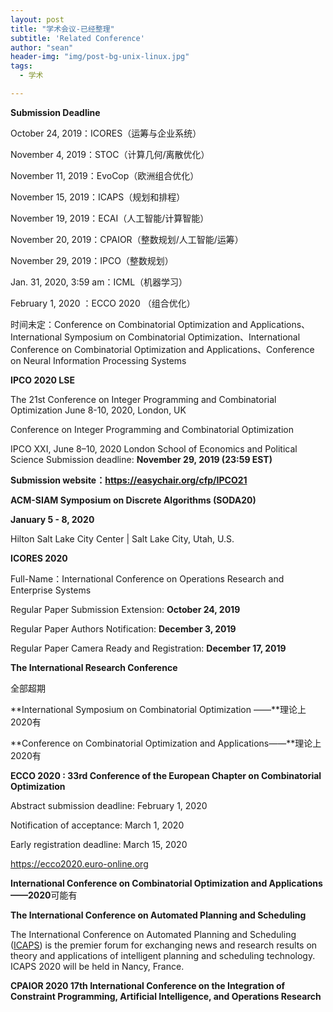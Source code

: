 ```yaml
---
layout: post
title: "学术会议-已经整理"
subtitle: 'Related Conference'
author: "sean"
header-img: "img/post-bg-unix-linux.jpg"
tags:
  - 学术

---
```


**Submission Deadline**

October 24, 2019：ICORES（运筹与企业系统）

November 4, 2019：STOC（计算几何/离散优化）

November 11, 2019：EvoCop（欧洲组合优化）

November 15, 2019：ICAPS（规划和排程）

November 19, 2019：ECAI（人工智能/计算智能）

November 20, 2019：CPAIOR（整数规划/人工智能/运筹）

November 29, 2019：IPCO（整数规划）

Jan. 31, 2020, 3:59 am：ICML（机器学习）

February 1, 2020  ：ECCO 2020 （组合优化）



时间未定：Conference on Combinatorial Optimization and Applications、International Symposium on Combinatorial Optimization、International Conference on Combinatorial Optimization and Applications、Conference on Neural Information Processing Systems



**IPCO 2020 LSE**

The 21st Conference on Integer Programming and Combinatorial Optimization June 8-10, 2020, London, UK



Conference on Integer Programming and Combinatorial Optimization

IPCO XXI, June 8–10, 2020 London School of Economics and Political Science Submission deadline: **November 29, 2019 (23:59 EST)**



**Submission website：https://easychair.org/cfp/IPCO21**





**ACM-SIAM Symposium on Discrete Algorithms (SODA20)**

**January 5 - 8, 2020**

Hilton Salt Lake City Center | Salt Lake City, Utah, U.S.





**ICORES 2020**

Full-Name：International Conference on Operations Research and Enterprise Systems

Regular Paper Submission Extension: **October 24, 2019**

Regular Paper Authors Notification: **December 3, 2019**

Regular Paper Camera Ready and Registration: **December 17, 2019**



**The International Research Conference**

全部超期



**International Symposium on Combinatorial Optimization ——**理论上2020有



**Conference on Combinatorial Optimization and Applications——**理论上2020有



**ECCO 2020 : 33rd Conference of the European Chapter on Combinatorial Optimization**

Abstract submission deadline: February 1, 2020 

Notification of acceptance: March 1, 2020 

Early registration deadline: March 15, 2020 

https://ecco2020.euro-online.org



**International Conference on Combinatorial Optimization and Applications ——2020**可能有





**The International Conference on Automated Planning and Scheduling**

The International Conference on Automated Planning and Scheduling ([ICAPS](http://www.icaps-conference.org/)) is the premier forum for exchanging news and research results on theory and applications of intelligent planning and scheduling technology. ICAPS 2020 will be held in Nancy, France.



**CPAIOR 2020  17th International Conference on the Integration of Constraint Programming, Artificial Intelligence, and Operations Research**